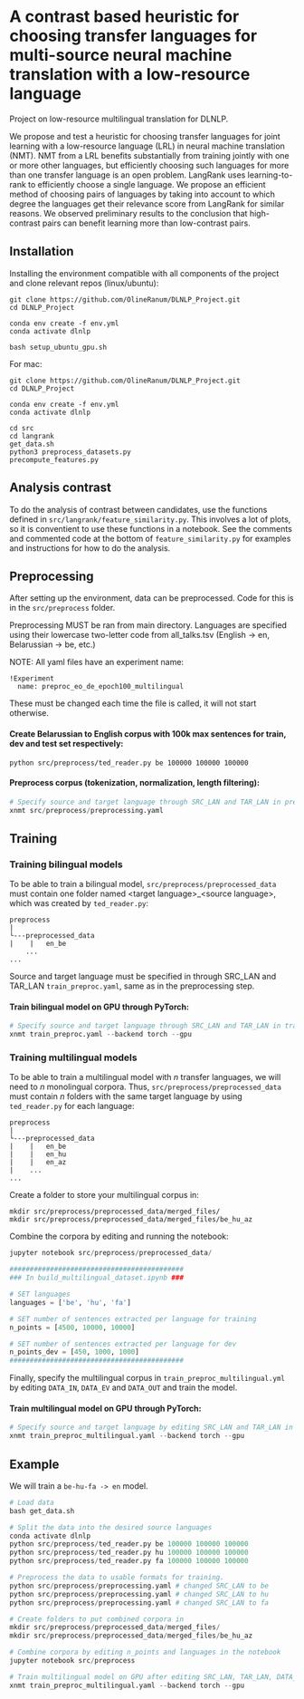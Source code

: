 # A contrast based heuristic for choosing transfer languages for multi-source neural machine translation with a low-resource language
Project on low-resource multilingual translation for DLNLP.

We propose and test a heuristic for choosing transfer languages for joint learning with a low-resource language (LRL) in neural machine translation (NMT). NMT from a LRL benefits substantially from training jointly with one or more other languages, but efficiently choosing such languages for more than one transfer language is an open problem. LangRank uses learning-to-rank to efficiently choose a single language. We propose an efficient method of choosing pairs of languages by taking into account to which degree the languages get their relevance score from LangRank for similar reasons. We observed preliminary results to the conclusion that high-contrast pairs can benefit learning more than low-contrast pairs. 

## Installation

Installing the environment compatible with all components of the project and clone relevant repos (linux/ubuntu):

``` Installing and configuring repo
git clone https://github.com/OlineRanum/DLNLP_Project.git
cd DLNLP_Project

conda env create -f env.yml
conda activate dlnlp

bash setup_ubuntu_gpu.sh
```

For mac:
```
git clone https://github.com/OlineRanum/DLNLP_Project.git
cd DLNLP_Project

conda env create -f env.yml
conda activate dlnlp

cd src
cd langrank
get_data.sh
python3 preprocess_datasets.py
precompute_features.py
```

## Analysis contrast 
To do the analysis of contrast between candidates, use the functions defined in ```src/langrank/feature_similarity.py```. This involves a lot of plots, so it is conventient to use these functions in a notebook. See the comments and commented code at the bottom of ```feature_similarity.py``` for examples and instructions for how to do the analysis. 

## Preprocessing

After setting up the environment, data can be preprocessed. Code for this is in the ```src/preprocess``` folder. 

Preprocessing MUST be ran from main directory. Languages are specified using their lowercase two-letter code from all_talks.tsv (English -> en, Belarussian -> be, etc.) 

NOTE: All yaml files have an experiment name:
```
!Experiment
  name: preproc_eo_de_epoch100_multilingual
``` 
These must be changed each time the file is called, it will not start otherwise.

#### **Create Belarussian to English corpus with 100k max sentences for train, dev and test set respectively:**
``` 
python src/preprocess/ted_reader.py be 100000 100000 100000
```

#### **Preprocess corpus (tokenization, normalization, length filtering):**
```py
# Specify source and target language through SRC_LAN and TAR_LAN in preprocessing.yaml
xnmt src/preprocess/preprocessing.yaml
```

## Training

### Training bilingual models
To be able to train a bilingual model, ```src/preprocess/preprocessed_data``` must contain one folder named \<target language>_<source language\>, which was created by ```ted_reader.py```:

```
preprocess
|
└---preprocessed_data
|    |   en_be
    ...
...
```

Source and target language must be specified in through SRC_LAN and TAR_LAN ```train_preproc.yaml```, same as in the preprocessing step.

#### **Train bilingual model on GPU through PyTorch**:
```py
# Specify source and target language through SRC_LAN and TAR_LAN in train_preproc.yaml
xnmt train_preproc.yaml --backend torch --gpu
```

### Training multilingual models
To be able to train a multilingual model with $n$ transfer languages, we will need to $n$ monolingual corpora. Thus, ```src/preprocess/preprocessed_data``` must contain $n$ folders with the same target language by using ```ted_reader.py``` for each language:

```
preprocess
|
└---preprocessed_data
|    |   en_be
|    |   en_hu
|    |   en_az
|    ...
...
```
Create a folder to store your multilingual corpus in:
```
mkdir src/preprocess/preprocessed_data/merged_files/
mkdir src/preprocess/preprocessed_data/merged_files/be_hu_az
```

Combine the corpora by editing and running the notebook:
```py
jupyter notebook src/preprocess/preprocessed_data/
```

```py
###########################################
### In build_multilingual_dataset.ipynb ###

# SET languages
languages = ['be', 'hu', 'fa']

# SET number of sentences extracted per language for training
n_points = [4500, 10000, 10000]

# SET number of sentences extracted per language for dev
n_points_dev = [450, 1000, 1000]
###########################################

```

Finally, specify the multilingual corpus in ```train_preproc_multilingual.yml``` by editing ```DATA_IN```, ```DATA_EV``` and ```DATA_OUT``` and train the model.

#### **Train multilingual model on GPU through PyTorch**:
```py
# Specify source and target language by editing SRC_LAN and TAR_LAN in this file. Also specify which corpus to use by editing DATA_IN, DATA_EV and where to save it by editing DATA_OUT.
xnmt train_preproc_multilingual.yaml --backend torch --gpu
```

## Example
We will train a ```be-hu-fa -> en``` model.

```py
# Load data 
bash get_data.sh

# Split the data into the desired source languages
conda activate dlnlp
python src/preprocess/ted_reader.py be 100000 100000 100000
python src/preprocess/ted_reader.py hu 100000 100000 100000
python src/preprocess/ted_reader.py fa 100000 100000 100000

# Preprocess the data to usable formats for training.
python src/preprocess/preprocessing.yaml # changed SRC_LAN to be
python src/preprocess/preprocessing.yaml # changed SRC_LAN to hu
python src/preprocess/preprocessing.yaml # changed SRC_LAN to fa

# Create folders to put combined corpora in
mkdir src/preprocess/preprocessed_data/merged_files/
mkdir src/preprocess/preprocessed_data/merged_files/be_hu_az

# Combine corpora by editing n_points and languages in the notebook
jupyter notebook src/preprocess

# Train multilingual model on GPU after editing SRC_LAN, TAR_LAN, DATA_IN, DATA_EV, and DATA_OUT
xnmt train_preproc_multilingual.yaml --backend torch --gpu
```
